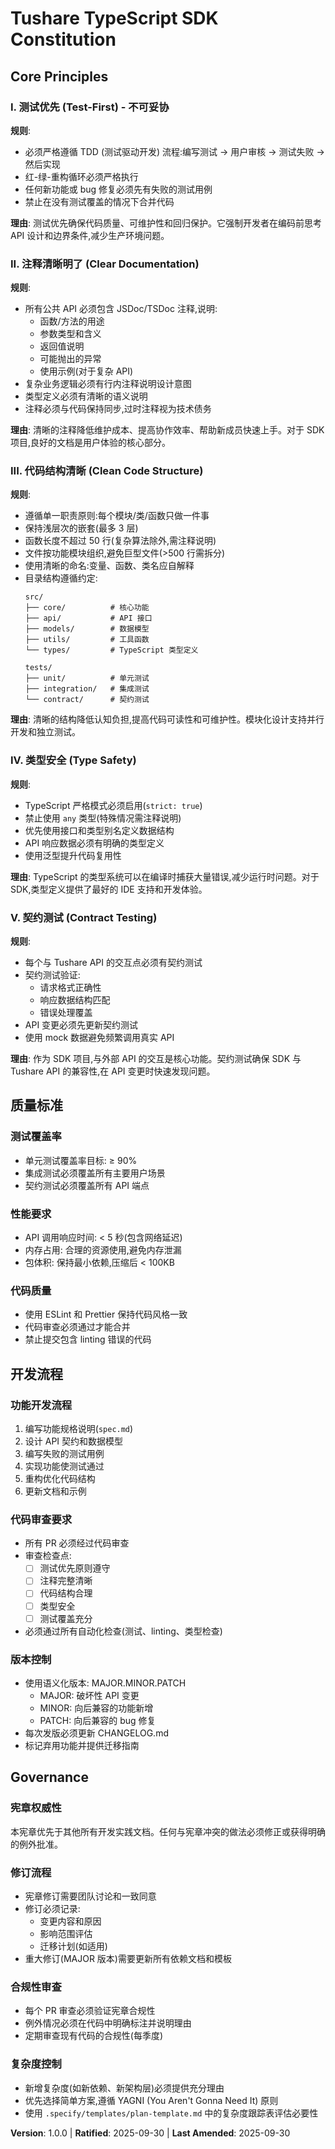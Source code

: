 <!--
Sync Impact Report:
Version: 1.0.0 (initial creation)
Modified principles: N/A (initial constitution)
Added sections: All sections (initial creation)
Removed sections: N/A
Templates status:
  ✅ plan-template.md - reviewed, Constitution Check section aligns
  ✅ spec-template.md - reviewed, requirements alignment confirmed
  ✅ tasks-template.md - reviewed, TDD ordering matches test-first principle
Follow-up TODOs: None
-->

# Tushare TypeScript SDK Constitution

## Core Principles

### I. 测试优先 (Test-First) - 不可妥协

**规则**:
- 必须严格遵循 TDD (测试驱动开发) 流程:编写测试 → 用户审核 → 测试失败 → 然后实现
- 红-绿-重构循环必须严格执行
- 任何新功能或 bug 修复必须先有失败的测试用例
- 禁止在没有测试覆盖的情况下合并代码

**理由**: 测试优先确保代码质量、可维护性和回归保护。它强制开发者在编码前思考 API 设计和边界条件,减少生产环境问题。

### II. 注释清晰明了 (Clear Documentation)

**规则**:
- 所有公共 API 必须包含 JSDoc/TSDoc 注释,说明:
  - 函数/方法的用途
  - 参数类型和含义
  - 返回值说明
  - 可能抛出的异常
  - 使用示例(对于复杂 API)
- 复杂业务逻辑必须有行内注释说明设计意图
- 类型定义必须有清晰的语义说明
- 注释必须与代码保持同步,过时注释视为技术债务

**理由**: 清晰的注释降低维护成本、提高协作效率、帮助新成员快速上手。对于 SDK 项目,良好的文档是用户体验的核心部分。

### III. 代码结构清晰 (Clean Code Structure)

**规则**:
- 遵循单一职责原则:每个模块/类/函数只做一件事
- 保持浅层次的嵌套(最多 3 层)
- 函数长度不超过 50 行(复杂算法除外,需注释说明)
- 文件按功能模块组织,避免巨型文件(>500 行需拆分)
- 使用清晰的命名:变量、函数、类名应自解释
- 目录结构遵循约定:
  ```
  src/
  ├── core/          # 核心功能
  ├── api/           # API 接口
  ├── models/        # 数据模型
  ├── utils/         # 工具函数
  └── types/         # TypeScript 类型定义

  tests/
  ├── unit/          # 单元测试
  ├── integration/   # 集成测试
  └── contract/      # 契约测试
  ```

**理由**: 清晰的结构降低认知负担,提高代码可读性和可维护性。模块化设计支持并行开发和独立测试。

### IV. 类型安全 (Type Safety)

**规则**:
- TypeScript 严格模式必须启用(`strict: true`)
- 禁止使用 `any` 类型(特殊情况需注释说明)
- 优先使用接口和类型别名定义数据结构
- API 响应数据必须有明确的类型定义
- 使用泛型提升代码复用性

**理由**: TypeScript 的类型系统可以在编译时捕获大量错误,减少运行时问题。对于 SDK,类型定义提供了最好的 IDE 支持和开发体验。

### V. 契约测试 (Contract Testing)

**规则**:
- 每个与 Tushare API 的交互点必须有契约测试
- 契约测试验证:
  - 请求格式正确性
  - 响应数据结构匹配
  - 错误处理覆盖
- API 变更必须先更新契约测试
- 使用 mock 数据避免频繁调用真实 API

**理由**: 作为 SDK 项目,与外部 API 的交互是核心功能。契约测试确保 SDK 与 Tushare API 的兼容性,在 API 变更时快速发现问题。

## 质量标准

### 测试覆盖率
- 单元测试覆盖率目标: ≥ 90%
- 集成测试必须覆盖所有主要用户场景
- 契约测试必须覆盖所有 API 端点

### 性能要求
- API 调用响应时间: < 5 秒(包含网络延迟)
- 内存占用: 合理的资源使用,避免内存泄漏
- 包体积: 保持最小依赖,压缩后 < 100KB

### 代码质量
- 使用 ESLint 和 Prettier 保持代码风格一致
- 代码审查必须通过才能合并
- 禁止提交包含 linting 错误的代码

## 开发流程

### 功能开发流程
1. 编写功能规格说明(`spec.md`)
2. 设计 API 契约和数据模型
3. 编写失败的测试用例
4. 实现功能使测试通过
5. 重构优化代码结构
6. 更新文档和示例

### 代码审查要求
- 所有 PR 必须经过代码审查
- 审查检查点:
  - [ ] 测试优先原则遵守
  - [ ] 注释完整清晰
  - [ ] 代码结构合理
  - [ ] 类型安全
  - [ ] 测试覆盖充分
- 必须通过所有自动化检查(测试、linting、类型检查)

### 版本控制
- 使用语义化版本: MAJOR.MINOR.PATCH
  - MAJOR: 破坏性 API 变更
  - MINOR: 向后兼容的功能新增
  - PATCH: 向后兼容的 bug 修复
- 每次发版必须更新 CHANGELOG.md
- 标记弃用功能并提供迁移指南

## Governance

### 宪章权威性
本宪章优先于其他所有开发实践文档。任何与宪章冲突的做法必须修正或获得明确的例外批准。

### 修订流程
- 宪章修订需要团队讨论和一致同意
- 修订必须记录:
  - 变更内容和原因
  - 影响范围评估
  - 迁移计划(如适用)
- 重大修订(MAJOR 版本)需要更新所有依赖文档和模板

### 合规性审查
- 每个 PR 审查必须验证宪章合规性
- 例外情况必须在代码中明确标注并说明理由
- 定期审查现有代码的合规性(每季度)

### 复杂度控制
- 新增复杂度(如新依赖、新架构层)必须提供充分理由
- 优先选择简单方案,遵循 YAGNI (You Aren't Gonna Need It) 原则
- 使用 `.specify/templates/plan-template.md` 中的复杂度跟踪表评估必要性

**Version**: 1.0.0 | **Ratified**: 2025-09-30 | **Last Amended**: 2025-09-30
